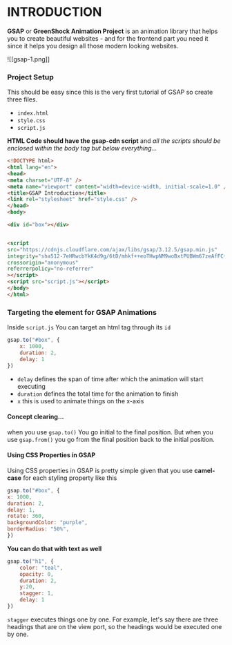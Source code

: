 # INTRODUCTION

**GSAP** or **GreenShock Animation Project** is an animation library that helps you to create beautiful websites - and for the frontend part you need it since it helps you design all those modern looking websites.

![[gsap-1.png]]

### Project Setup
This should be easy since this is the very first tutorial of GSAP so create three files.
- `index.html`
- `style.css`
- `script.js`

**HTML Code should have the gsap-cdn script** and *all the scripts should be enclosed within the body tag but below everything...*
```html
<!DOCTYPE html>
<html lang="en">
<head>
<meta charset="UTF-8" />
<meta name="viewport" content="width=device-width, initial-scale=1.0" />
<title>GSAP Introduction</title>
<link rel="stylesheet" href="style.css" />
</head>
<body>

<div id="box"></div>


<script
src="https://cdnjs.cloudflare.com/ajax/libs/gsap/3.12.5/gsap.min.js"
integrity="sha512-7eHRwcbYkK4d9g/6tD/mhkf++eoTHwpNM9woBxtPUBWm67zeAfFC+HrdoE2GanKeocly/VxeLvIqwvCdk7qScg=="
crossorigin="anonymous"
referrerpolicy="no-referrer"
></script>
<script src="script.js"></script>
</body>
</html>
```

### Targeting the element for GSAP Animations
Inside `script.js`
You can target an html tag through its `id`

```js
gsap.to("#box", {
	x: 1000,
	duration: 2,
	delay: 1
})
```

- `delay` defines the span of time after which the animation will start executing
- `duration` defines the total time for the animation to finish
- `x` this is used to animate things on the x-axis

#### Concept clearing...
when you use `gsap.to()` You go initial to the final position. But when you use `gsap.from()` you go from the final position back to the initial position.


#### Using CSS Properties in GSAP
Using CSS properties in GSAP is pretty simple given that you use **camel-case** for each styling property like this

```js
gsap.to("#box", {
x: 1000,
duration: 2,
delay: 1,
rotate: 360,
backgroundColor: "purple",
borderRadius: "50%",
})
```

**You can do that with text as well**

```js
gsap.to("h1", {
    color: "teal",
    opacity: 0,
    duration: 2,
    y:20,
    stagger: 1,
    delay: 1
})
```

`stagger` executes things one by one. For example, let's say there are three headings that are on the view port, so the headings would be executed one by one.
